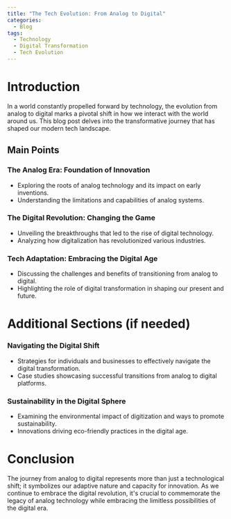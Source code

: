 ```yaml
---
title: "The Tech Evolution: From Analog to Digital"
categories:
  - Blog
tags:
  - Technology
  - Digital Transformation
  - Tech Evolution
---
```


# Introduction
In a world constantly propelled forward by technology, the evolution from analog to digital marks a pivotal shift in how we interact with the world around us. This blog post delves into the transformative journey that has shaped our modern tech landscape.

## Main Points
### The Analog Era: Foundation of Innovation
- Exploring the roots of analog technology and its impact on early inventions.
- Understanding the limitations and capabilities of analog systems.

### The Digital Revolution: Changing the Game
- Unveiling the breakthroughs that led to the rise of digital technology.
- Analyzing how digitalization has revolutionized various industries.

### Tech Adaptation: Embracing the Digital Age
- Discussing the challenges and benefits of transitioning from analog to digital.
- Highlighting the role of digital transformation in shaping our present and future.

# Additional Sections (if needed)
### Navigating the Digital Shift
- Strategies for individuals and businesses to effectively navigate the digital transformation.
- Case studies showcasing successful transitions from analog to digital platforms.

### Sustainability in the Digital Sphere
- Examining the environmental impact of digitization and ways to promote sustainability.
- Innovations driving eco-friendly practices in the digital age.

# Conclusion
The journey from analog to digital represents more than just a technological shift; it symbolizes our adaptive nature and capacity for innovation. As we continue to embrace the digital revolution, it's crucial to commemorate the legacy of analog technology while embracing the limitless possibilities of the digital era.